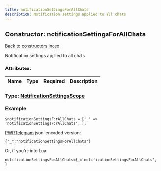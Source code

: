 ```yaml
---
title: notificationSettingsForAllChats
description: Notification settings applied to all chats
---
```

## Constructor: notificationSettingsForAllChats  
[Back to constructors index](index.md)



Notification settings applied to all chats

### Attributes:

| Name     |    Type       | Required | Description |
|----------|:-------------:|:--------:|------------:|



### Type: [NotificationSettingsScope](../types/NotificationSettingsScope.md)


### Example:

```
$notificationSettingsForAllChats = ['_' => 'notificationSettingsForAllChats', ];
```  

[PWRTelegram](https://pwrtelegram.xyz) json-encoded version:

```
{"_":"notificationSettingsForAllChats"}
```


Or, if you're into Lua:  


```
notificationSettingsForAllChats={_='notificationSettingsForAllChats', }

```


